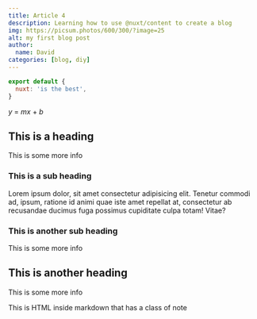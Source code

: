 ```yaml
---
title: Article 4
description: Learning how to use @nuxt/content to create a blog
img: https://picsum.photos/600/300/?image=25
alt: my first blog post
author:
  name: David
categories: [blog, diy]
---
```


```js
export default {
  nuxt: 'is the best',
}
```
<var>y</var> = <var>m</var><var>x</var> + <var>b</var>

## This is a heading

This is some more info

### This is a sub heading

Lorem ipsum dolor, sit amet consectetur adipisicing elit. Tenetur commodi ad, ipsum, ratione id animi quae iste amet repellat at, consectetur ab recusandae ducimus fuga possimus cupiditate culpa totam! Vitae?

### This is another sub heading

This is some more info

## This is another heading

This is some more info

<div class="bg-danger text-white p-4 mb-4">
  This is HTML inside markdown that has a class of note
</div>

